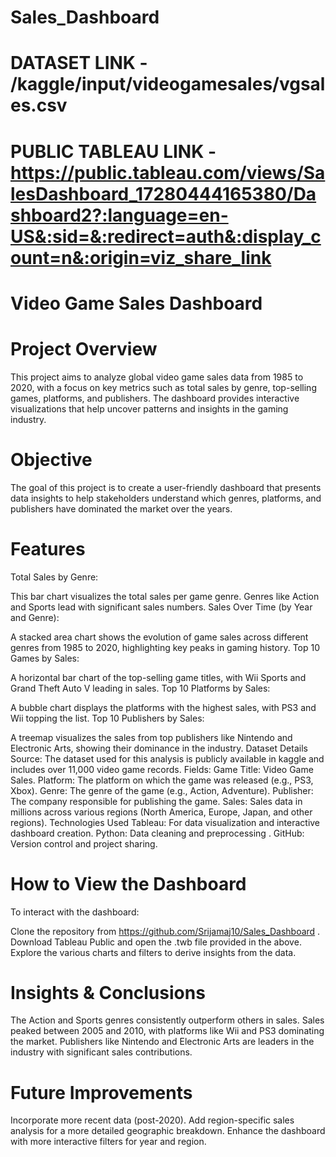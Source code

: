 # Sales_Dashboard

# DATASET LINK - /kaggle/input/videogamesales/vgsales.csv

# PUBLIC TABLEAU LINK - https://public.tableau.com/views/SalesDashboard_17280444165380/Dashboard2?:language=en-US&:sid=&:redirect=auth&:display_count=n&:origin=viz_share_link

# Video Game Sales Dashboard
# Project Overview
This project aims to analyze global video game sales data from 1985 to 2020, with a focus on key metrics such as total sales by genre, top-selling games, platforms, and publishers. The dashboard provides interactive visualizations that help uncover patterns and insights in the gaming industry.

# Objective
The goal of this project is to create a user-friendly dashboard that presents data insights to help stakeholders understand which genres, platforms, and publishers have dominated the market over the years.

# Features
Total Sales by Genre:

This bar chart visualizes the total sales per game genre. Genres like Action and Sports lead with significant sales numbers.
Sales Over Time (by Year and Genre):

A stacked area chart shows the evolution of game sales across different genres from 1985 to 2020, highlighting key peaks in gaming history.
Top 10 Games by Sales:

A horizontal bar chart of the top-selling game titles, with Wii Sports and Grand Theft Auto V leading in sales.
Top 10 Platforms by Sales:

A bubble chart displays the platforms with the highest sales, with PS3 and Wii topping the list.
Top 10 Publishers by Sales:

A treemap visualizes the sales from top publishers like Nintendo and Electronic Arts, showing their dominance in the industry.
Dataset Details
Source: The dataset used for this analysis is publicly available in kaggle and includes over 11,000 video game records.
Fields:
Game Title: Video Game Sales.
Platform: The platform on which the game was released (e.g., PS3, Xbox).
Genre: The genre of the game (e.g., Action, Adventure).
Publisher: The company responsible for publishing the game.
Sales: Sales data in millions across various regions (North America, Europe, Japan, and other regions).
Technologies Used
Tableau: For data visualization and interactive dashboard creation.
Python: Data cleaning and preprocessing .
GitHub: Version control and project sharing.
# How to View the Dashboard
To interact with the dashboard:

Clone the repository from https://github.com/Srijamaj10/Sales_Dashboard .
Download Tableau Public and open the .twb file provided in the above.
Explore the various charts and filters to derive insights from the data.
# Insights & Conclusions
The Action and Sports genres consistently outperform others in sales.
Sales peaked between 2005 and 2010, with platforms like Wii and PS3 dominating the market.
Publishers like Nintendo and Electronic Arts are leaders in the industry with significant sales contributions.
# Future Improvements
Incorporate more recent data (post-2020).
Add region-specific sales analysis for a more detailed geographic breakdown.
Enhance the dashboard with more interactive filters for year and region.
